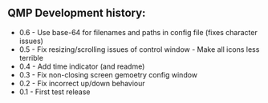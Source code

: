 ## QMP Development history:

* 0.6 - Use base-64 for filenames and paths in config file (fixes character issues)
* 0.5 - Fix resizing/scrolling issues of control window
      - Make all icons less terrible
* 0.4 - Add time indicator (and readme)
* 0.3 - Fix non-closing screen gemoetry config window
* 0.2 - Fix incorrect up/down behaviour
* 0.1 - First test release
